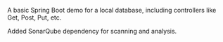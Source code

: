 A basic Spring Boot demo for a local database, including controllers like Get, Post, Put, etc.

Added SonarQube dependency for scanning and analysis.
